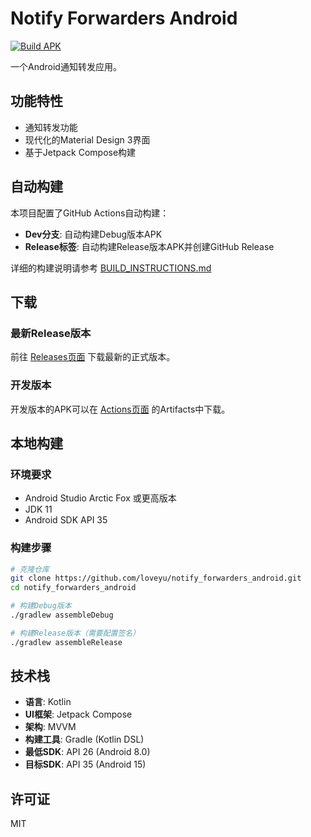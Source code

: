 # Notify Forwarders Android

[![Build APK](https://github.com/YOUR_USERNAME/notify_forwarders_android/actions/workflows/build.yml/badge.svg)](https://github.com/YOUR_USERNAME/notify_forwarders_android/actions/workflows/build.yml)

一个Android通知转发应用。

## 功能特性

- 通知转发功能
- 现代化的Material Design 3界面
- 基于Jetpack Compose构建

## 自动构建

本项目配置了GitHub Actions自动构建：

- **Dev分支**: 自动构建Debug版本APK
- **Release标签**: 自动构建Release版本APK并创建GitHub Release

详细的构建说明请参考 [BUILD_INSTRUCTIONS.md](BUILD_INSTRUCTIONS.md)

## 下载

### 最新Release版本
前往 [Releases页面](https://github.com/YOUR_USERNAME/notify_forwarders_android/releases) 下载最新的正式版本。

### 开发版本
开发版本的APK可以在 [Actions页面](https://github.com/YOUR_USERNAME/notify_forwarders_android/actions) 的Artifacts中下载。

## 本地构建

### 环境要求
- Android Studio Arctic Fox 或更高版本
- JDK 11
- Android SDK API 35

### 构建步骤
```bash
# 克隆仓库
git clone https://github.com/loveyu/notify_forwarders_android.git
cd notify_forwarders_android

# 构建Debug版本
./gradlew assembleDebug

# 构建Release版本（需要配置签名）
./gradlew assembleRelease
```

## 技术栈

- **语言**: Kotlin
- **UI框架**: Jetpack Compose
- **架构**: MVVM
- **构建工具**: Gradle (Kotlin DSL)
- **最低SDK**: API 26 (Android 8.0)
- **目标SDK**: API 35 (Android 15)

## 许可证

MIT